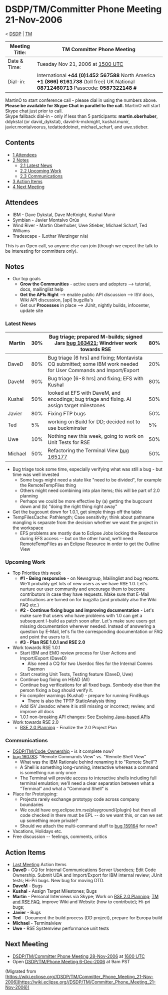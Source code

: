 

DSDP/TM/Committer Phone Meeting 21-Nov-2006
===========================================

< [DSDP](https://wiki.eclipse.org/DSDP "DSDP")‎ | [TM](./TM "DSDP/TM")

| Meeting Title: | **TM Committer Phone Meeting** |
| --- | --- |
| Date & Time: | Tuesday Nov 21, 2006 at [1500 UTC](http://www.timeanddate.com/worldclock/meetingdetails.html?year=2006&month=11&day=21&hour=15&min=00&sec=0&p1=224&p2=159&p3=250&p4=136&p5=223&iv=1800) |
| Dial-in: | International **+44 (0)1452 567588**   North America **+1 (866) 6161738** (toll free)   UK National **08712460713**   Passcode: **0587322148 #** |

MartinO to start conference call - please dial in using the numbers above.  
**Please be available for Skype Chat in parallel to the call.** MartinO will start Skype chat just prior to call.  
Skype fallback dial-in - only if less than 5 participants: **martin.oberhuber**, ddykstal (or david\_dykstal), david-k-mcknight, kushal.munir, javier.montalvoorus, tedatteddotnet, michael\_scharf, and uwe.stieber.  

Contents
--------

*   [1 Attendees](#Attendees)
*   [2 Notes](#Notes)
    *   [2.1 Latest News](#Latest-News)
    *   [2.2 Upcoming Work](#Upcoming-Work)
    *   [2.3 Communications](#Communications)
*   [3 Action Items](#Action-Items)
*   [4 Next Meeting](#Next-Meeting)

Attendees
---------

*   IBM - Dave Dykstal, Dave McKnight, Kushal Munir
*   Symbian - Javier Montalvo Orús
*   Wind River - Martin Oberhuber, Uwe Stieber, Michael Scharf, Ted Williams
*   Tradescape - (Lothar Werzinger n/a)

This is an Open call, so anyone else can join (though we expect the talk to be interesting for committers only).

Notes
-----

*   Our top goals
    *   **Grow the Communities** \- active users and adopters --> tutorial, docs, mailinglist help
    *   **Get the APIs Right** --\> enable public API discussion --> ISV docs, Wiki API discussion, \[api\] bugzilla's
    *   Get our **Processes** in place --> JUnit, nightly builds, infocenter, update site

### Latest News

| Martin | 30% | Bug triage; prepared M-builds; signed Jars [bug 163421](https://bugs.eclipse.org/bugs/show_bug.cgi?id=163421); Windriver work towards RSE | 80% |
| --- | --- | --- | --- |
| DaveD | 80% | Bug triage \[6 hrs\] and fixing; Montavista CQ submitted; some IBM work needed for User Commands and Import/Export | 20% |
| DaveM | 90% | Bug triage \[6-8 hrs\] and fixing; EFS with Kushal | 80% |
| Kushal | 50% | looked at EFS with DaveM, and encodings; bug triage and fixing. AI assign target milestones | 50% |
| Javier | 80% | Fixing FTP bugs | 50% |
| Ted | 5% | working on Build for DD; decided not to use buckminster | 5% |
| Uwe | 10% | Nothing new this week, going to work on Unit Tests for RSE | 50% |
| Michael | 50% | Refactoring the Terminal View [bug 165177](https://bugs.eclipse.org/bugs/show_bug.cgi?id=165177) | 50% |

*   Bug triage took some time, especially verifying what was still a bug - but time was well invested
    *   Some bugs might need a state like "need to be divided", for example the RemoteTempFiles thing
    *   Others might need combining into plan items; this will be part of 2.0 planning
    *   Perhaps we could be more effective by (a) getting the bugcount down and (b) "doing the right thing right away"
*   Get the bugcount down for 1.0.1, get simple things off the table
*   TempFilesCache: Pathlength; Case sensitivity; think about pathname mangling is separate from the decision whether we want the project in the workspace
    *   EFS problems are mostly due to Eclipse Jobs locking the Resource during EFS access -- but on the other hand, we'll need RemoteTempFiles as an Eclipse Resource in order to get the Outline View

  

### Upcoming Work

*   Top Priorities this week
    *   **#1 - Being responsive** \- on Newsgroup, Mailinglist and bug reports. We'll probably get lots of new users as we have RSE 1.0. Let's nurture our user community and encourage them to become contributors in case they have requests. Make sure that E-Mail notifications are turned on for bugzilla (and probably also the Wiki FAQ etc.)
    *   **#2 - Continue fixing bugs and improving documentation** \- Let's make sure that users who have problems with 1.0 can get a subsequent I-build as patch soon after. Let's make sure users get missing documentation wherever needed. Instead of answering a question by E-Mail, let's fix the corresponding documentation or FAQ and point the users to it.
    *   **#3 - Plan RSE 1.0.1 and RSE 2.0**
*   Work towards RSE 1.0.1
    *   Start IBM and EMO review process for User Actions and Import/Export (DaveD)
        *   Also need a CQ for two Userdoc files for the Internal Comms Daemon
    *   Start creating Unit Tests, Testing feature (DaveD, Uwe)
    *   Continue bug fixing on HEAD (All)
    *   Continue bug verifications for all fixed bugs. Sombody else than the person fixing a bug should verify it.
    *   Fix compiler warnings (Kushal) - prepare for running FindBugs
        *   There is also the TPTP StaticAnalysis thing
    *   Add ISV Javadoc where it is still missing or incorrect; review, and improve all docs
    *   1.0.1 non-breaking API changes: See [Evolving Java-based APIs](./Evolving_Java-based_APIs "Evolving Java-based APIs")
*   Work towards RSE 2.0
    *   [RSE 2.0 Planning](./RSE_2.0_Planning "RSE 2.0 Planning") \- Finalize the 2.0 Project Plan

### Communications

*   [DSDP/TM/Code_Ownership](./Code_Ownership "DSDP/TM/Code Ownership") \- is it complete now?
*   [bug 160783](https://bugs.eclipse.org/bugs/show_bug.cgi?id=160783): "Remote Commands View" vs. "Remote Shell View"
    *   What was the IBM Rationale behind renaming it to "Remote Shell"?
    *   A Shell is something long-running, interactive whereas a command is something run only once
    *   The Terminal will provide access to interactive shells including full terminal emulation; we'll need a clear separation between what a "Terminal" and what a "Command Shell" is
*   Place for Prototyping:
    *   Projects rarely exchange prototypy code across company boundaries
    *   We could have org.eclipse.tm.rse/playground/{plugin} but then all code checked in there must be EPL -- do we want this, or can we set up something more private?
    *   Should we attach the multi-command stuff to [bug 159164](https://bugs.eclipse.org/bugs/show_bug.cgi?id=159164) for now?
*   Vacations, Holidays etc.
*   Free discussion -- feelings, comments, critics

Action Items
------------

*   [Last Meeting](./Committer_Phone_Meeting_14-Nov-2006#Action_Items "DSDP/TM/Committer Phone Meeting 14-Nov-2006") Action Items
*   **DaveD** \- CQ for Internal Communications Server Userdocs; Edit Code Ownership. Submit UDA and Import/Export for IBM internal review; JUnit tests; Hi-Pri bugs. New bug for moving DTD.
*   **DaveM** \- Bugs
*   **Kushal** \- Assign Target Milestones; Bugs
*   **Martin** \- Personal Interviews via Skype; Work on [RSE 2.0 Planning](./RSE_2.0_Planning "RSE 2.0 Planning"); [TM and RSE FAQ](./TM_and_RSE_FAQ "TM and RSE FAQ"), improve Wiki and Website (how to contribute); Hi-pri bugs;
*   **Javier** \- Bugs
*   **Ted** \- Document the build process (DD project), prepare for Europa build
*   **Michael** \- Terminalview
*   **Uwe** \- RSE Systemview performance unit tests

Next Meeting
------------

*   [DSDP/TM/Committer Phone Meeting 28-Nov-2006](./Committer_Phone_Meeting_28-Nov-2006 "DSDP/TM/Committer Phone Meeting 28-Nov-2006") at [1600 UTC](http://www.timeanddate.com/worldclock/meetingdetails.html?year=2006&month=11&day=28hour=16&min=00&sec=0&p1=224&p2=159&p3=250&p4=136&p5=223&iv=1800)
*   Open [DSDP/TM/Phone Meeting 6-Dec-2006](./Phone_Meeting_6-Dec-2006 "DSDP/TM/Phone Meeting 6-Dec-2006") at 9am PST


(Migrated from [https://wiki.eclipse.org//DSDP/TM/Committer_Phone_Meeting_21-Nov-2006](https://wiki.eclipse.org//DSDP/TM/Committer_Phone_Meeting_21-Nov-2006))